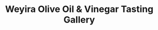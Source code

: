 ---
title: "Weyira Olive Oil & Vinegar Tasting Gallery"
url: /hagerstown/weyira-olive-oil-and-vinegar-tasting-gallery/
shop: deli
---